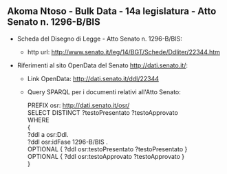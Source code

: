## Akoma Ntoso - Bulk Data - 14a legislatura - Atto Senato n. 1296-B/BIS ##

* Scheda del Disegno di Legge - Atto Senato n. 1296-B/BIS:
	* http url: http://www.senato.it/leg/14/BGT/Schede/Ddliter/22344.htm

* Riferimenti al sito OpenData del Senato http://dati.senato.it/:
	* Link OpenData: http://dati.senato.it/ddl/22344
	* Query SPARQL per i documenti relativi all'Atto Senato:

        PREFIX osr: <http://dati.senato.it/osr/>  
		SELECT DISTINCT ?testoPresentato ?testoApprovato  
		WHERE  
		{  
		    ?ddl a osr:Ddl.  
		    ?ddl osr:idFase 1296-B/BIS .  
		    OPTIONAL { ?ddl osr:testoPresentato ?testoPresentato }  
		    OPTIONAL { ?ddl osr:testoApprovato ?testoApprovato }  
		}
		
